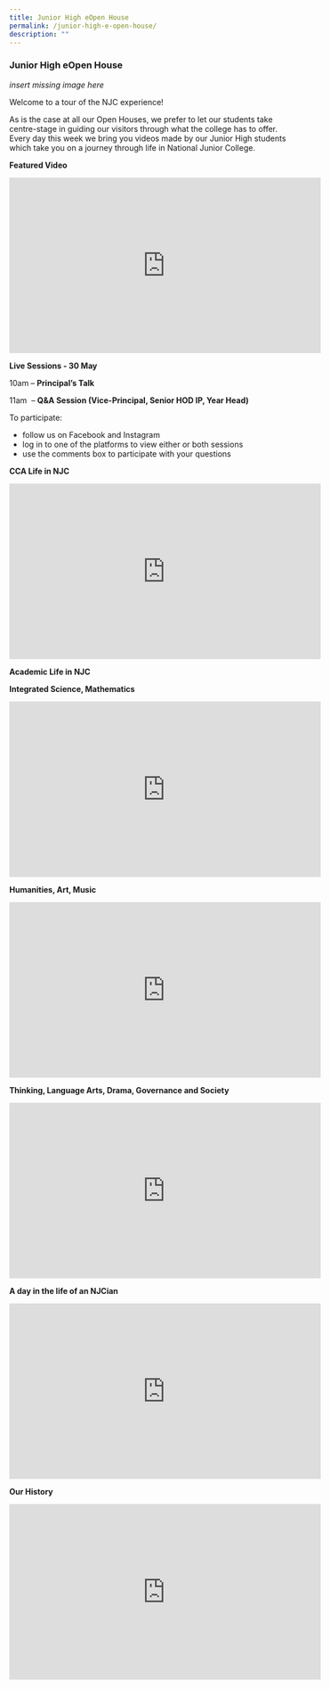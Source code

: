 ```yaml
---
title: Junior High eOpen House
permalink: /junior-high-e-open-house/
description: ""
---
```

### Junior High eOpen House

*insert missing image here*

Welcome to a tour of the NJC experience!

As is the case at all our Open Houses, we prefer to let our students take centre-stage in guiding our visitors through what the college has to offer. Every day this week we bring you videos made by our Junior High students which take you on a journey through life in National Junior College.

**Featured Video**

<iframe width="560" height="315" src="https://www.youtube.com/embed/DmM1gd0OAB4" title="YouTube video player" frameborder="0" allow="accelerometer; autoplay; clipboard-write; encrypted-media; gyroscope; picture-in-picture" allowfullscreen></iframe>

**Live Sessions - 30 May**

10am – **Principal’s Talk**

11am  – **Q&A Session (Vice-Principal, Senior HOD IP, Year Head)**

To participate:

*   follow us on Facebook and Instagram
*   log in to one of the platforms to view either or both sessions
*   use the comments box to participate with your questions

**CCA Life in NJC**

<iframe width="560" height="315" src="https://www.youtube.com/embed/PkxLGE29nFk" title="YouTube video player" frameborder="0" allow="accelerometer; autoplay; clipboard-write; encrypted-media; gyroscope; picture-in-picture" allowfullscreen></iframe>

**Academic Life in NJC**

**Integrated Science, Mathematics**

<iframe width="560" height="315" src="https://www.youtube.com/embed/toH4SIW8cL4" title="YouTube video player" frameborder="0" allow="accelerometer; autoplay; clipboard-write; encrypted-media; gyroscope; picture-in-picture" allowfullscreen></iframe>

**Humanities, Art, Music**

<iframe width="560" height="315" src="https://www.youtube.com/embed/MNy2gN4RI-k" title="YouTube video player" frameborder="0" allow="accelerometer; autoplay; clipboard-write; encrypted-media; gyroscope; picture-in-picture" allowfullscreen></iframe>

**Thinking, Language Arts, Drama, Governance and Society**

<iframe width="560" height="315" src="https://www.youtube.com/embed/so1Beap-Qgc" title="YouTube video player" frameborder="0" allow="accelerometer; autoplay; clipboard-write; encrypted-media; gyroscope; picture-in-picture" allowfullscreen></iframe>

**A day in the life of an NJCian**

<iframe width="560" height="315" src="https://www.youtube.com/embed/TYEwyhdQHMg" title="YouTube video player" frameborder="0" allow="accelerometer; autoplay; clipboard-write; encrypted-media; gyroscope; picture-in-picture" allowfullscreen></iframe>

**Our History**

<iframe width="560" height="315" src="https://www.youtube.com/embed/DSub2lutbBg" title="YouTube video player" frameborder="0" allow="accelerometer; autoplay; clipboard-write; encrypted-media; gyroscope; picture-in-picture" allowfullscreen></iframe>